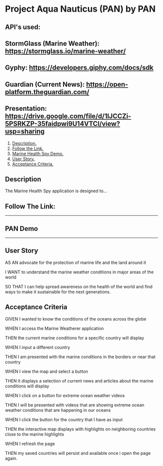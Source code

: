 # Project Aqua Nauticus (PAN) by PAN

## API's used: 
## StormGlass (Marine Weather): https://stormglass.io/marine-weather/
## Gyphy: https://developers.giphy.com/docs/sdk
## Guardian (Current News): https://open-platform.theguardian.com/

## Presentation: https://drive.google.com/file/d/1lJCCZi-5PSRKZP-35faidpwi9U14VTCl/view?usp=sharing

1. [ Description. ](#desc)
2. [ Follow the Link. ](#urlz)
3. [ Marine Health Spy Demo. ](#demo)
4. [ User Story. ](#story)
5. [ Acceptance Criteria. ](#ac)

<a name="desc"></a>
## Description

The Marine Health Spy application is designed to...

<a name="urlz"></a>
## Follow The Link:

*****************

<a name="demo"></a>
## PAN Demo

*****************

<a name="story"></a>
## User Story
AS AN advocate for the protection of marine life and the land around it

I WANT to understand the marine weather conditions in major areas of the world

SO THAT I can help spread awareness on the health of the world and find ways to make it sustainable for the next generations.



<a name="ac"></a>
## Acceptance Criteria

GIVEN I wanted to know the conditions of the oceans across the globe

WHEN I access the Marine Weatherer application

THEN the current marine conditions for a specific country will display

WHEN I input a different country

THEN I am presented with the marine conditions in the borders or near that country

WHEN I view the map and select a button 

THEN it displays a selection of current news and articles about the marine conditions will display

WHEN I click on a button for extreme ocean weather videos 

THEN I will be presented with videos that are showing extreme ocean weather conditions that are happening in our oceans

WHEN I click the button for the country that I have as input 

THEN the interactive map displays with highlights on neighboring countries close to the marine highlights

WHEN I refresh the page

THEN my saved countries will persist and available once i open the page again. 
